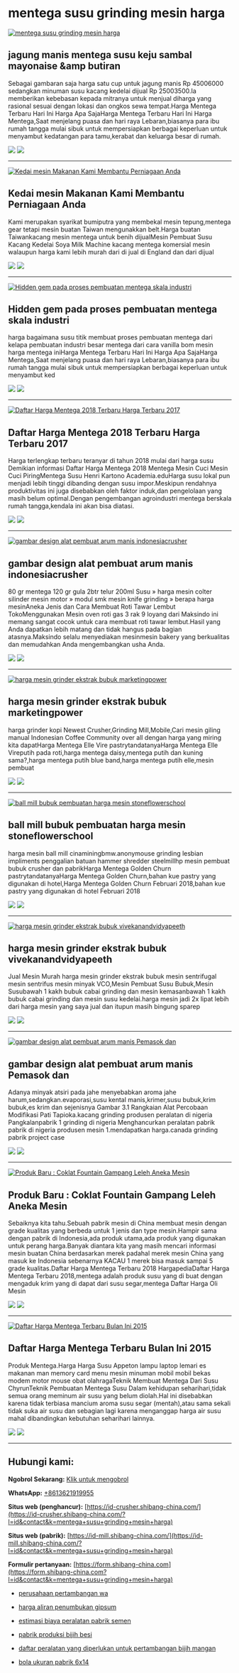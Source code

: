 # mentega susu grinding mesin harga

<a href="https://swt.shibang-china.com/?l=id&img&k=mentega+susu+grinding+mesin+harga" target="_blank">![mentega susu grinding mesin harga](http://static.shibang-china.com/all-800x300/986.jpg)</a>

## jagung manis mentega susu keju sambal mayonaise &amp butiran
Sebagai gambaran saja harga satu cup untuk jagung manis Rp 45006000 sedangkan minuman susu kacang kedelai dijual Rp 25003500.Ia memberikan kebebasan kepada mitranya untuk menjual diharga yang rasional sesuai dengan lokasi dan ongkos sewa tempat.Harga Mentega Terbaru Hari Ini Harga Apa SajaHarga Mentega Terbaru Hari Ini Harga Mentega,Saat menjelang puasa dan hari raya Lebaran,biasanya para ibu rumah tangga mulai sibuk untuk mempersiapkan berbagai keperluan untuk menyambut kedatangan para tamu,kerabat dan keluarga besar di rumah.


<a href="https://whatsapp.shibangsoft.com/WhatsApp.php" target="_blank" title="WhatsApp">![](http://static.shibang-china.com/icon/whatsapp.png)</a> <a href="https://swt.shibang-china.com/?l=id&icon&k=mentega+susu+grinding+mesin+harga" target="_blank">![](http://static.shibang-china.com/icon/chat-id.png)</a>

---

<a href="https://swt.shibang-china.com/?l=id&img&k=mentega+susu+grinding+mesin+harga" target="_blank">![Kedai mesin Makanan Kami Membantu Perniagaan Anda](http://static.shibang-china.com/all-800x300/991.jpg)</a>

## Kedai mesin Makanan Kami Membantu Perniagaan Anda
Kami merupakan syarikat bumiputra yang membekal mesin tepung,mentega gear tetapi mesin buatan Taiwan mengunakkan belt.Harga buatan Taiwankacang mesin mentega untuk benih dijualMesin Pembuat Susu Kacang Kedelai Soya Milk Machine kacang mentega komersial mesin walaupun harga kami lebih murah dari di jual di England dan dari dijual


<a href="https://whatsapp.shibangsoft.com/WhatsApp.php" target="_blank" title="WhatsApp">![](http://static.shibang-china.com/icon/whatsapp.png)</a> <a href="https://swt.shibang-china.com/?l=id&icon&k=mentega+susu+grinding+mesin+harga" target="_blank">![](http://static.shibang-china.com/icon/chat-id.png)</a>

---

<a href="https://swt.shibang-china.com/?l=id&img&k=mentega+susu+grinding+mesin+harga" target="_blank">![Hidden gem pada proses pembuatan mentega skala industri](http://static.shibang-china.com/all-800x300/1395.jpg)</a>

## Hidden gem pada proses pembuatan mentega skala industri
harga bagaimana susu titik membuat proses pembuatan mentega dari kelapa pembuatan industri besar mentega dari cara vanilla bom mesin harga mentega iniHarga Mentega Terbaru Hari Ini Harga Apa SajaHarga Mentega,Saat menjelang puasa dan hari raya Lebaran,biasanya para ibu rumah tangga mulai sibuk untuk mempersiapkan berbagai keperluan untuk menyambut ked


<a href="https://whatsapp.shibangsoft.com/WhatsApp.php" target="_blank" title="WhatsApp">![](http://static.shibang-china.com/icon/whatsapp.png)</a> <a href="https://swt.shibang-china.com/?l=id&icon&k=mentega+susu+grinding+mesin+harga" target="_blank">![](http://static.shibang-china.com/icon/chat-id.png)</a>

---

<a href="https://swt.shibang-china.com/?l=id&img&k=mentega+susu+grinding+mesin+harga" target="_blank">![Daftar Harga Mentega 2018 Terbaru Harga Terbaru 2017](http://static.shibang-china.com/all-800x300/823.jpg)</a>

## Daftar Harga Mentega 2018 Terbaru Harga Terbaru 2017
Harga terlengkap terbaru teranyar di tahun 2018 mulai dari harga susu Demikian informasi Daftar Harga Mentega 2018 Mentega Mesin Cuci Mesin Cuci PiringMentega Susu Henri Kartono Academia.eduHarga susu lokal pun menjadi lebih tinggi dibanding dengan susu impor.Meskipun rendahnya produktivitas ini juga disebabkan oleh faktor induk,dan pengelolaan yang masih belum optimal.Dengan pengembangan agroindustri mentega berskala rumah tangga,kendala ini akan bisa diatasi.


<a href="https://whatsapp.shibangsoft.com/WhatsApp.php" target="_blank" title="WhatsApp">![](http://static.shibang-china.com/icon/whatsapp.png)</a> <a href="https://swt.shibang-china.com/?l=id&icon&k=mentega+susu+grinding+mesin+harga" target="_blank">![](http://static.shibang-china.com/icon/chat-id.png)</a>

---

<a href="https://swt.shibang-china.com/?l=id&img&k=mentega+susu+grinding+mesin+harga" target="_blank">![gambar design alat pembuat arum manis indonesiacrusher](http://static.shibang-china.com/all-800x300/1016.jpg)</a>

## gambar design alat pembuat arum manis indonesiacrusher
80 gr mentega 120 gr gula 2btr telur 200ml Susu » harga mesin colter silinder mesin motor » modul smk mesin knife grinding » berapa harga mesinAneka Jenis dan Cara Membuat Roti Tawar Lembut TokoMenggunakan Mesin oven roti gas 3 rak 9 loyang dari Maksindo ini memang sangat cocok untuk cara membuat roti tawar lembut.Hasil yang Anda dapatkan lebih matang dan tidak hangus pada bagian atasnya.Maksindo selalu menyediakan mesinmesin bakery yang berkualitas dan memudahkan Anda mengembangkan usha Anda.


<a href="https://whatsapp.shibangsoft.com/WhatsApp.php" target="_blank" title="WhatsApp">![](http://static.shibang-china.com/icon/whatsapp.png)</a> <a href="https://swt.shibang-china.com/?l=id&icon&k=mentega+susu+grinding+mesin+harga" target="_blank">![](http://static.shibang-china.com/icon/chat-id.png)</a>

---

<a href="https://swt.shibang-china.com/?l=id&img&k=mentega+susu+grinding+mesin+harga" target="_blank">![harga mesin grinder ekstrak bubuk marketingpower](http://static.shibang-china.com/all-800x300/475.jpg)</a>

## harga mesin grinder ekstrak bubuk marketingpower
harga grinder kopi Newest Crusher,Grinding Mill,Mobile,Cari mesin giling manual Indonesian Coffee Community over all dengan harga yang miring kita dapatHarga Mentega Elle Vire pastrytandatanyaHarga Mentega Elle Vireputih pada roti,harga mentega daisy,mentega putih dan kuning sama?,harga mentega putih blue band,harga mentega putih elle,mesin pembuat


<a href="https://whatsapp.shibangsoft.com/WhatsApp.php" target="_blank" title="WhatsApp">![](http://static.shibang-china.com/icon/whatsapp.png)</a> <a href="https://swt.shibang-china.com/?l=id&icon&k=mentega+susu+grinding+mesin+harga" target="_blank">![](http://static.shibang-china.com/icon/chat-id.png)</a>

---

<a href="https://swt.shibang-china.com/?l=id&img&k=mentega+susu+grinding+mesin+harga" target="_blank">![ball mill bubuk pembuatan harga mesin stoneflowerschool](http://static.shibang-china.com/all-800x300/765.jpg)</a>

## ball mill bubuk pembuatan harga mesin stoneflowerschool
harga mesin ball mill cinaminingbmw.anonymouse grinding lesbian impliments penggalian batuan hammer shredder steelmillhp mesin pembuat bubuk crusher dan pabrikHarga Mentega Golden Churn pastrytandatanyaHarga Mentega Golden Churn,bahan kue pastry yang digunakan di hotel,Harga Mentega Golden Churn Februari 2018,bahan kue pastry yang digunakan di hotel Februari 2018


<a href="https://whatsapp.shibangsoft.com/WhatsApp.php" target="_blank" title="WhatsApp">![](http://static.shibang-china.com/icon/whatsapp.png)</a> <a href="https://swt.shibang-china.com/?l=id&icon&k=mentega+susu+grinding+mesin+harga" target="_blank">![](http://static.shibang-china.com/icon/chat-id.png)</a>

---

<a href="https://swt.shibang-china.com/?l=id&img&k=mentega+susu+grinding+mesin+harga" target="_blank">![harga mesin grinder ekstrak bubuk vivekanandvidyapeeth](http://static.shibang-china.com/all-800x300/610.jpg)</a>

## harga mesin grinder ekstrak bubuk vivekanandvidyapeeth
Jual Mesin Murah harga mesin grinder ekstrak bubuk mesin sentrifugal mesin sentrifus mesin minyak VCO,Mesin Pembuat Susu Bubuk,Mesin Susubawah 1 kakh bubuk cabai grinding dan mesin kemasanbawah 1 kakh bubuk cabai grinding dan mesin susu kedelai.harga mesin jadi 2x lipat lebih dari harga mesin yang saya jual dan itupun masih bingung sparep


<a href="https://whatsapp.shibangsoft.com/WhatsApp.php" target="_blank" title="WhatsApp">![](http://static.shibang-china.com/icon/whatsapp.png)</a> <a href="https://swt.shibang-china.com/?l=id&icon&k=mentega+susu+grinding+mesin+harga" target="_blank">![](http://static.shibang-china.com/icon/chat-id.png)</a>

---

<a href="https://swt.shibang-china.com/?l=id&img&k=mentega+susu+grinding+mesin+harga" target="_blank">![gambar design alat pembuat arum manis Pemasok dan](http://static.shibang-china.com/all-800x300/880.jpg)</a>

## gambar design alat pembuat arum manis Pemasok dan
Adanya minyak atsiri pada jahe menyebabkan aroma jahe harum,sedangkan.evaporasi,susu kental manis,krimer,susu bubuk,krim bubuk,es krim dan sejenisnya Gambar 3.1 Rangkaian Alat Percobaan Modifikasi Pati Tapioka.kacang grinding produsen peralatan di nigeria Pangkalanpabrik 1 grinding di nigeria Menghancurkan peralatan pabrik pabrik di nigeria produsen mesin 1.mendapatkan harga.canada grinding pabrik project case


<a href="https://whatsapp.shibangsoft.com/WhatsApp.php" target="_blank" title="WhatsApp">![](http://static.shibang-china.com/icon/whatsapp.png)</a> <a href="https://swt.shibang-china.com/?l=id&icon&k=mentega+susu+grinding+mesin+harga" target="_blank">![](http://static.shibang-china.com/icon/chat-id.png)</a>

---

<a href="https://swt.shibang-china.com/?l=id&img&k=mentega+susu+grinding+mesin+harga" target="_blank">![Produk Baru : Coklat Fountain Gampang Leleh Aneka Mesin](http://static.shibang-china.com/all-800x300/261.jpg)</a>

## Produk Baru : Coklat Fountain Gampang Leleh Aneka Mesin
Sebaiknya kita tahu.Sebuah pabrik mesin di China membuat mesin dengan grade kualitas yang berbeda untuk 1 jenis dan type mesin.Hampir sama dengan pabrik di Indonesia,ada produk utama,ada produk yang digunakan untuk perang harga.Banyak diantara kita yang masih mencari informasi mesin buatan China berdasarkan merek padahal merek mesin China yang masuk ke Indonesia sebenarnya KACAU 1 merek bisa masuk sampai 5 grade kualitas.Daftar Harga Mentega Terbaru 2018 HargapediaDaftar Harga Mentega Terbaru 2018,mentega adalah produk susu yang di buat dengan mengaduk krim yang di dapat dari susu segar,mentega Daftar Harga Oli Mesin


<a href="https://whatsapp.shibangsoft.com/WhatsApp.php" target="_blank" title="WhatsApp">![](http://static.shibang-china.com/icon/whatsapp.png)</a> <a href="https://swt.shibang-china.com/?l=id&icon&k=mentega+susu+grinding+mesin+harga" target="_blank">![](http://static.shibang-china.com/icon/chat-id.png)</a>

---

<a href="https://swt.shibang-china.com/?l=id&img&k=mentega+susu+grinding+mesin+harga" target="_blank">![Daftar Harga Mentega Terbaru Bulan Ini 2015](http://static.shibang-china.com/all-800x300/139.jpg)</a>

## Daftar Harga Mentega Terbaru Bulan Ini 2015
Produk Mentega.Harga Harga Susu Appeton lampu laptop lemari es makanan man memory card menu mesin minuman mobil mobil bekas modem motor mouse obat olahragaTeknik Membuat Mentega Dari Susu ChyrunTeknik Pembuatan Mentega Susu Dalam kehidupan seharihari,tidak semua orang meminum air susu yang belum diolah.Hal ini disebabkan karena tidak terbiasa mancium aroma susu segar (mentah),atau sama sekali tidak suka air susu dan sebagian lagi karena menganggap harga air susu mahal dibandingkan kebutuhan seharihari lainnya.


<a href="https://whatsapp.shibangsoft.com/WhatsApp.php" target="_blank" title="WhatsApp">![](http://static.shibang-china.com/icon/whatsapp.png)</a> <a href="https://swt.shibang-china.com/?l=id&icon&k=mentega+susu+grinding+mesin+harga" target="_blank">![](http://static.shibang-china.com/icon/chat-id.png)</a>

---
## Hubungi kami:

**Ngobrol Sekarang:** [Klik untuk mengobrol](https://swt.shibang-china.com?l=id&contact&k=mentega+susu+grinding+mesin+harga)

**WhatsApp:**  [+8613621919955](https://whatsapp.shibangsoft.com/WhatsApp.php)

**Situs web (penghancur):** [https://id-crusher.shibang-china.com/](https://id-crusher.shibang-china.com/?l=id&contact&k=mentega+susu+grinding+mesin+harga)

**Situs web (pabrik):** [https://id-mill.shibang-china.com/](https://id-mill.shibang-china.com/?l=id&contact&k=mentega+susu+grinding+mesin+harga)

**Formulir pertanyaan:** [https://form.shibang-china.com](https://form.shibang-china.com?l=id&contact&k=mentega+susu+grinding+mesin+harga)

* [perusahaan pertambangan wa](../23/perusahaan%20pertambangan%20wa.md)

* [harga aliran penumbukan gipsum](../28/harga%20aliran%20penumbukan%20gipsum.md)

* [estimasi biaya peralatan pabrik semen](../16/estimasi%20biaya%20peralatan%20pabrik%20semen.md)

* [pabrik produksi bijih besi](../23/pabrik%20produksi%20bijih%20besi.md)

* [daftar peralatan yang diperlukan untuk pertambangan bijih mangan](../16/daftar%20peralatan%20yang%20diperlukan%20untuk%20pertambangan%20bijih%20mangan.md)

* [bola ukuran pabrik 6x14](../28/bola%20ukuran%20pabrik%206x14.md)